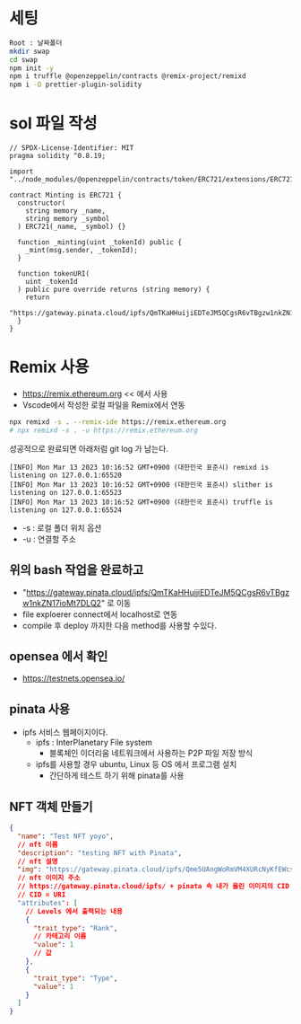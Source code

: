 # 세팅

```bash
Root : 날짜폴더
mkdir swap
cd swap
npm init -y
npm i truffle @openzeppelin/contracts @remix-project/remixd
npm i -D prettier-plugin-solidity
```

# sol 파일 작성

```solidity
// SPDX-License-Identifier: MIT
pragma solidity ^0.8.19;

import "../node_modules/@openzeppelin/contracts/token/ERC721/extensions/ERC721Enumerable.sol";

contract Minting is ERC721 {
  constructor(
    string memory _name,
    string memory _symbol
  ) ERC721(_name, _symbol) {}

  function _minting(uint _tokenId) public {
    _mint(msg.sender, _tokenId);
  }

  function tokenURI(
    uint _tokenId
  ) public pure override returns (string memory) {
    return
      "https://gateway.pinata.cloud/ipfs/QmTKaHHuijiEDTeJM5QCgsR6vTBgzw1nkZN17ioMt7DLQ2";
  }
}
```

# Remix 사용

- https://remix.ethereum.org << 에서 사용
- Vscode에서 작성한 로컬 파일을 Remix에서 연동

```bash
npx remixd -s . --remix-ide https://remix.ethereum.org
# npx remixd -s . -u https://remix.ethereum.org

```

성공적으로 완료되면 아래처럼 git log 가 남는다.

```log
[INFO] Mon Mar 13 2023 10:16:52 GMT+0900 (대한민국 표준시) remixd is listening on 127.0.0.1:65520
[INFO] Mon Mar 13 2023 10:16:52 GMT+0900 (대한민국 표준시) slither is listening on 127.0.0.1:65523
[INFO] Mon Mar 13 2023 10:16:52 GMT+0900 (대한민국 표준시) truffle is listening on 127.0.0.1:65524
```

- -s : 로컬 폴더 위치 옵션
- -u : 연결할 주소

## 위의 bash 작업을 완료하고

- "https://gateway.pinata.cloud/ipfs/QmTKaHHuijiEDTeJM5QCgsR6vTBgzw1nkZN17ioMt7DLQ2" 로 이동
- file exploerer connect에서 localhost로 연동
- compile 후 deploy 까지한 다음 method를 사용할 수있다.

## opensea 에서 확인

- https://testnets.opensea.io/

## pinata 사용

- ipfs 서비스 웹페이지이다.
  - ipfs : InterPlanetary File system
    - 블록체인 이더리움 네트워크에서 사용하는 P2P 파일 저장 방식
  - ipfs를 사용할 경우 ubuntu, Linux 등 OS 에서 프로그램 설치
    - 간단하게 테스트 하기 위해 pinata를 사용

## NFT 객체 만들기

```json
{
  "name": "Test NFT yoyo",
  // nft 이름
  "description": "testing NFT with Pinata",
  // nft 설명
  "img": "https://gateway.pinata.cloud/ipfs/Qme5UAngWoRmVM4XURcNyKfEWcs74etgsB5eCxohyC5tCo",
  // nft 이미지 주소
  // https://gateway.pinata.cloud/ipfs/ + pinata 속 내가 올린 이미지의 CID
  // CID = URI
  "attributes": [
    // Levels 에서 출력되는 내용
    {
      "trait_type": "Rank",
      // 카테고리 이름
      "value": 1
      // 값
    },
    {
      "trait_type": "Type",
      "value": 1
    }
  ]
}
```
